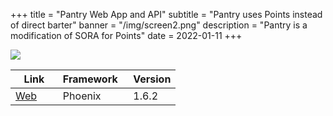 +++
title = "Pantry Web App and API"
subtitle = "Pantry uses Points instead of direct barter"
banner = "/img/screen2.png"
description = "Pantry is a modification of SORA for Points"
date = 2022-01-11
+++

![](/img/screen2.png)


 Link | Framework &nbsp; | Version
--- | --- | ---
[Web](https://hub.pantrypoints.com) &nbsp; &nbsp; &nbsp; | Phoenix  | 1.6.2
